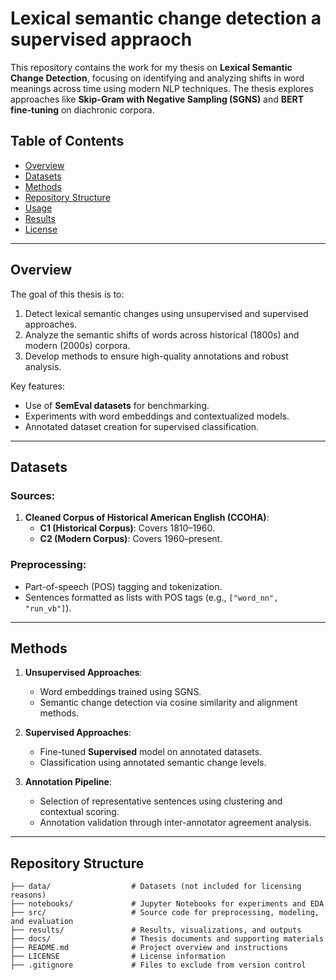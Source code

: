 # **Lexical semantic change detection a supervised appraoch**

This repository contains the work for my thesis on **Lexical Semantic Change Detection**, focusing on identifying and analyzing shifts in word meanings across time using modern NLP techniques. The thesis explores approaches like **Skip-Gram with Negative Sampling (SGNS)** and **BERT fine-tuning** on diachronic corpora.

## **Table of Contents**
- [Overview](#overview)
- [Datasets](#datasets)
- [Methods](#methods)
- [Repository Structure](#repository-structure)
- [Usage](#usage)
- [Results](#results)
- [License](#license)

---

## **Overview**
The goal of this thesis is to:
1. Detect lexical semantic changes using unsupervised and supervised approaches.
2. Analyze the semantic shifts of words across historical (1800s) and modern (2000s) corpora.
3. Develop methods to ensure high-quality annotations and robust analysis.

Key features:
- Use of **SemEval datasets** for benchmarking.
- Experiments with word embeddings and contextualized models.
- Annotated dataset creation for supervised classification.

---

## **Datasets**
### Sources:
1. **Cleaned Corpus of Historical American English (CCOHA)**:
   - **C1 (Historical Corpus)**: Covers 1810–1960.
   - **C2 (Modern Corpus)**: Covers 1960–present.

### Preprocessing:
- Part-of-speech (POS) tagging and tokenization.
- Sentences formatted as lists with POS tags (e.g., `["word_nn", "run_vb"]`).

---

## **Methods**
1. **Unsupervised Approaches**:
   - Word embeddings trained using SGNS.
   - Semantic change detection via cosine similarity and alignment methods.

2. **Supervised Approaches**:
   - Fine-tuned **Supervised** model on annotated datasets.
   - Classification using annotated semantic change levels.

3. **Annotation Pipeline**:
   - Selection of representative sentences using clustering and contextual scoring.
   - Annotation validation through inter-annotator agreement analysis.

---

## **Repository Structure**
```plaintext
├── data/                  # Datasets (not included for licensing reasons)
├── notebooks/             # Jupyter Notebooks for experiments and EDA
├── src/                   # Source code for preprocessing, modeling, and evaluation
├── results/               # Results, visualizations, and outputs
├── docs/                  # Thesis documents and supporting materials
├── README.md              # Project overview and instructions
├── LICENSE                # License information
├── .gitignore             # Files to exclude from version control

